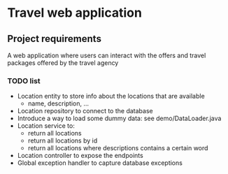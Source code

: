# Travel web application


## Project requirements

A web application where users can interact with the offers and travel packages offered by the travel agency


### TODO list

- Location entity to store info about the locations that are available
  - name, description, ...
- Location repository to connect to the database
- Introduce a way to load some dummy data: see demo/DataLoader.java
- Location service to:
  - return all locations
  - return all locations by id
  - return all locations where descriptions contains a certain word
- Location controller to expose the endpoints
- Global exception handler to capture database exceptions

